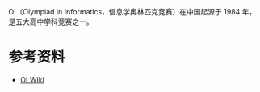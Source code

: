 OI（Olympiad in Informatics，信息学奥林匹克竞赛）在中国起源于 1984 年，是五大高中学科竞赛之一。

# 参考资料

- [OI Wiki](https://oi-wiki.org/)
